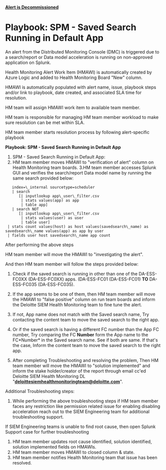 **[Alert is Decommissioned]()**

# **Playbook: SPM - Saved Search Running in Default App**

An alert from the Distributed Monitoring Console (DMC) is triggered due to a search/report or Data model acceleration is running on non-approved application on Splunk. 

Health Monitoring Alert Work Item (HMAWI) is automatically created by Azure Logic and added to Health Monitoring Board &quot;New&quot; column.

HMAWI is automatically populated with alert name, issue, playbook steps and/or link to playbook, date created, and associated SLA time for resolution.

HM team will assign HMAWI work item to available team member.

HM team is responsible for managing HM team member workload to make sure resolution can be met within SLA.

HM team member starts resolution process by following alert-specific playbook

**Playbook: SPM - Saved Search Running in Default App**

1. SPM - Saved Search Running in Default App:
2. HM team member moves HMAWI to &quot;verification of alert&quot; column on Health Monitoring team boards.
3.HM team member accesses Splunk GUI and verifies the search/report Data model name by running the same search provided below:

```
   index=\_internal sourcetype=scheduler
   | search
      [| inputlookup app\_user\_filter.csv
       | stats values(app) as app
       | table app]
   | search NOT
      [| inputlookup app\_user\_filter.csv
       | stats values(user) as user
       | table user]
 | stats count values(host) as host values(savedsearch\_name) as savedsearch\_name values(app) as app by user
 | fields user host savedsearch\_name app count
```
After performing the above steps

HM team member will move the HMAWI to &quot;investigating the alert&quot;.

And then HM team member will follow the steps provided below:

1. Check if the saved search is running in other than one of the DA-ESS-FC0XX (DA-ESS-FC0XX) apps.
 (DA-ESS-FC01 (DA-ESS-FC01) **TO** DA-ESS-FC035 (DA-ESS-FC035).


2. If the app seems to be one of them, then HM team member will move the HMAWI to &quot;false positive&quot; column on run team boards and inform the Deloitte SIEM Health Monitoring team to fine tune the alert.
3. If not, App name does not match with the Saved search name, Try contacting the content team to move the saved search to the right app.


4. Or if the saved search is having a different FC number than the App FC number, Try comparing the FC **Number** form the App name to the FC\*Number\* in the Saved search name. See if both are same. If that&#39;s the case, Inform the content team to move the saved search to the right app.

1. After completing Troubleshooting and resolving the problem, Then HM team member will move the HMAWI to &quot;solution implemented&quot; and inform the stake holder/creator of the report through email cc&#39;ed Deloitte SIEM Health Monitoring DL &quot;**deloittesiemhealthmonitoringteam@deloitte.com**&quot;.


Additional Troubleshooting steps:

1. While performing the above troubleshooting steps if HM team member faces any restriction like permission related issue for enabling disabling acceleration reach out to the SIEM Engineering team for additional troubleshooting support.

If SIEM Engineering teams is unable to find root cause, then open Splunk Support case for further troubleshooting

1. HM team member updates root cause identified, solution identified, solution implemented fields on HMAWIs.
2. HM team member moves HMAWI to closed column &amp; state.
3. HM team member notifies Health Monitoring team that issue has been resolved.